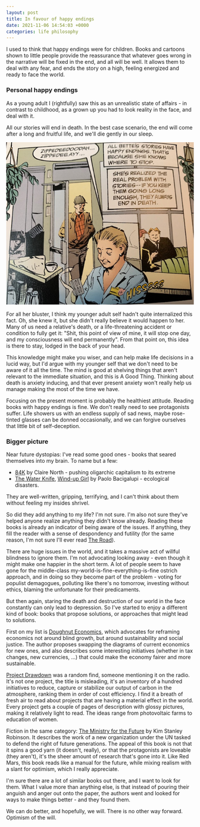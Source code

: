 ```yaml
---
layout: post
title: In favour of happy endings 
date: 2021-11-06 14:54:03 +0000
categories: life philosophy
---
```

I used to think that happy endings were for children. Books and cartoons shown to little people provide the reassurance that whatever goes wrong in the narrative will be fixed in the end, and all will be well. It allows them to deal with any fear, and ends the story on a high, feeling energized and ready to face the world.

### Personal happy endings

As a young adult I (rightfully) saw this as an unrealistic state of affairs - in contrast to childhood, as a grown up you had to look reality in the face, and deal with it.

All our stories will end in death. In the best case scenario, the end will come after a long and fruitful life, and we'll die gently in our sleep.

![All Bette's Stories have happy endings. That's because she knows when to stop (from Sandman, Neil Gaiman)](/assets/sandman.jpg)

For all her bluster, I think my younger adult self hadn't quite internalized this fact. Oh, she knew it, but she didn't really believe it would happen to her. Many of us need a relative's death, or a life-threatening accident or condition to fully get it: "Shit, this point of view of mine, it will stop one day, and my consciousness will end permanently". From that point on, this idea is there to stay, lodged in the back of your head.

This knowledge might make you wiser, and can help make life decisions in a lucid way, but I'd argue with my younger self that we don't need to be aware of it all the time. The mind is good at shelving things that aren't relevant to the immediate situation, and this is A Good Thing. Thinking about death is anxiety inducing, and that ever present anxiety won't really help us manage making the most of the time we have.

Focusing on the present moment is probably the healthiest attitude. Reading books with happy endings is fine. We don't really need to see protagonists suffer. Life showers us with an endless supply of sad news, maybe rose-tinted glasses can be donned occasionally, and we can forgive ourselves that little bit of self-deception.

### Bigger picture

Near future dystopias: I've read some good ones - books that seared themselves into my brain.
To name but a few:
* [84K](https://www.goodreads.com/en/book/show/35511975-84k) by Claire North - pushing oligarchic capitalism to its extreme
* [The Water Knife](https://www.goodreads.com/book/show/23209924-the-water-knife), [Wind-up Girl](https://www.goodreads.com/book/show/6597651-the-windup-girl) by Paolo Bacigalupi - ecological disasters.

They are well-written, gripping, terrifying, and I can't think about them without feeling my insides shrivel.

So did they add anything to my life? I'm not sure. I'm also not sure they've helped anyone realize anything they didn't know already. Reading these books is already an indicator of being aware of the issues. If anything, they fill the reader with a sense of despondency and futility (for the same reason, I'm not sure I'll ever read [The Road](https://www.goodreads.com/book/show/6288.The_Road)).

There are huge issues in the world, and it takes a massive act of willful blindness to ignore them. I'm not advocating looking away - even though it might make one happier in the short term. A lot of people seem to have gone for the middle-class my-world-is-fine-everything-is-fine ostrich approach, and in doing so they become part of the problem - voting for populist demagogues, polluting like there's no tomorrow, investing without ethics, blaming the unfortunate for their predicaments.

But then again, staring the death and destruction of our world in the face constantly can only lead to depression. So I've started to enjoy a different kind of book: books that propose solutions, or approaches that might lead to solutions.

First on my list is [Doughnut Economics](https://www.kateraworth.com/doughnut/), which advocates for reframing economics not around blind growth, but around sustainability and social justice. The author proposes swapping the diagrams of current economics for new ones, and also describes some interesting initiatives (whether in tax changes, new currencies, ...) that could make the economy fairer and more sustainable.

[Project Drawdown](https://drawdown.org/the-book) was a random find, someone mentioning it on the radio. It's not one project, the title is misleading, it's an inventory of a hundred initiatives to reduce, capture or stabilize our output of carbon in the atmosphere, ranking them in order of cost efficiency. I find it a breath of fresh air to read about projects that are having a material effect in the world. Every project gets a couple of pages of description with glossy pictures, making it relatively light to read. The ideas range from photovoltaic farms to education of women.

Fiction in the same category: [The Ministry for the Future](https://www.goodreads.com/book/show/50998056-the-ministry-for-the-future) by Kim Stanley Robinson. It describes the work of a new organization under the UN tasked to defend the right of future generations. The appeal of this book is not that it spins a good yarn (it doesn't, really), or that the protagonists are loveable (they aren't), it's the sheer amount of research that's gone into it. Like Red Mars, this book reads like a manual for the future, while mixing realism with a slant for optimism, which I really appreciate.

I'm sure there are a lot of similar books out there, and I want to look for them. What I value more than anything else, is that instead of pouring their anguish and anger out onto the paper, the authors went and looked for ways to make things better - and they found them.

We can do better, and hopefully, we will. There is no other way forward. Optimism of the will.
